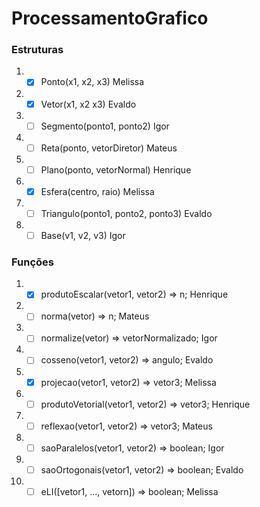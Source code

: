 # ProcessamentoGrafico

### Estruturas
  
  
1. - [x] Ponto(x1, x2, x3) Melissa 
2. - [x] Vetor(x1, x2 x3) Evaldo
3. - [ ] Segmento(ponto1, ponto2) Igor
4. - [ ] Reta(ponto, vetorDiretor) Mateus
5. - [ ] Plano(ponto, vetorNormal) Henrique
6. - [x] Esfera(centro, raio) Melissa
7. - [ ] Triangulo(ponto1, ponto2, ponto3) Evaldo
8. - [ ] Base(v1, v2, v3)  Igor

### Funções

1. - [x] produtoEscalar(vetor1, vetor2) => n; Henrique
2. - [ ] norma(vetor) => n; Mateus
3. - [ ] normalize(vetor) => vetorNormalizado; Igor
4. - [ ] cosseno(vetor1, vetor2) => angulo; Evaldo
5. - [x] projecao(vetor1, vetor2) => vetor3; Melissa
6. - [ ] produtoVetorial(vetor1, vetor2) => vetor3; Henrique
7. - [ ] reflexao(vetor1, vetor2) => vetor3; Mateus
8. - [ ] saoParalelos(vetor1, vetor2) => boolean; Igor
7. - [ ] saoOrtogonais(vetor1, vetor2) => boolean; Evaldo
8. - [ ] eLI([vetor1, ..., vetorn]) => boolean; Melissa
